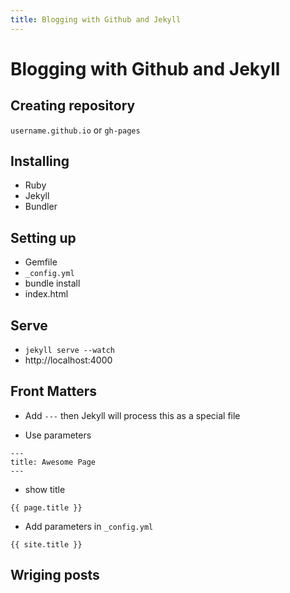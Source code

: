```yaml
---
title: Blogging with Github and Jekyll
---
```


# Blogging with Github and Jekyll

## Creating repository
`username.github.io` or `gh-pages`

## Installing

- Ruby
- Jekyll
- Bundler

## Setting up

- Gemfile
- `_config.yml`
- bundle install
- index.html

## Serve
- `jekyll serve --watch`
- http://localhost:4000

## Front Matters
- Add `---` then Jekyll will process this as a special file

- Use parameters
```
---
title: Awesome Page
---
```

- show title
```
{{ page.title }}
```

- Add parameters in `_config.yml`
```
{{ site.title }}
```

## Wriging posts
